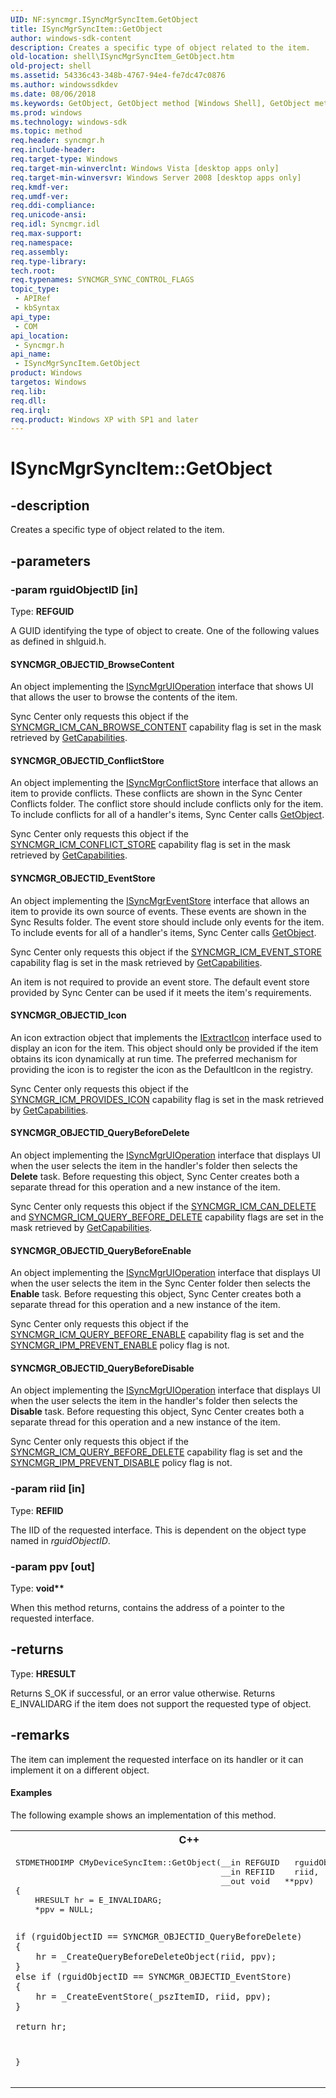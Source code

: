 ```yaml
---
UID: NF:syncmgr.ISyncMgrSyncItem.GetObject
title: ISyncMgrSyncItem::GetObject
author: windows-sdk-content
description: Creates a specific type of object related to the item.
old-location: shell\ISyncMgrSyncItem_GetObject.htm
old-project: shell
ms.assetid: 54336c43-348b-4767-94e4-fe7dc47c0876
ms.author: windowssdkdev
ms.date: 08/06/2018
ms.keywords: GetObject, GetObject method [Windows Shell], GetObject method [Windows Shell],ISyncMgrSyncItem interface, ISyncMgrSyncItem interface [Windows Shell],GetObject method, ISyncMgrSyncItem.GetObject, ISyncMgrSyncItem::GetObject, SYNCMGR_OBJECTID_BrowseContent, SYNCMGR_OBJECTID_ConflictStore, SYNCMGR_OBJECTID_EventStore, SYNCMGR_OBJECTID_Icon, SYNCMGR_OBJECTID_QueryBeforeDelete, SYNCMGR_OBJECTID_QueryBeforeDisable, SYNCMGR_OBJECTID_QueryBeforeEnable, _shell_ISyncMgrSyncItem_GetObject, shell.ISyncMgrSyncItem_GetObject, syncmgr/ISyncMgrSyncItem::GetObject
ms.prod: windows
ms.technology: windows-sdk
ms.topic: method
req.header: syncmgr.h
req.include-header: 
req.target-type: Windows
req.target-min-winverclnt: Windows Vista [desktop apps only]
req.target-min-winversvr: Windows Server 2008 [desktop apps only]
req.kmdf-ver: 
req.umdf-ver: 
req.ddi-compliance: 
req.unicode-ansi: 
req.idl: Syncmgr.idl
req.max-support: 
req.namespace: 
req.assembly: 
req.type-library: 
tech.root: 
req.typenames: SYNCMGR_SYNC_CONTROL_FLAGS
topic_type:
 - APIRef
 - kbSyntax
api_type:
 - COM
api_location:
 - Syncmgr.h
api_name:
 - ISyncMgrSyncItem.GetObject
product: Windows
targetos: Windows
req.lib: 
req.dll: 
req.irql: 
req.product: Windows XP with SP1 and later
---
```


# ISyncMgrSyncItem::GetObject


## -description


Creates a specific type of object related to the item.


## -parameters




### -param rguidObjectID [in]

Type: <b>REFGUID</b>

A GUID identifying the type of object to create. One of the following values as defined in shlguid.h.





#### SYNCMGR_OBJECTID_BrowseContent

An object implementing the <a href="https://msdn.microsoft.com/6fa4b0ac-3c75-4cda-b20d-582a3e18fb28">ISyncMgrUIOperation</a> interface that shows UI that allows the user to browse the contents of the item. 

                        

Sync Center only requests this object if the <a href="https://msdn.microsoft.com/55f72e18-fba6-4a59-b553-06c6c7c3ee52">SYNCMGR_ICM_CAN_BROWSE_CONTENT</a> capability flag is set in the mask retrieved by <a href="https://msdn.microsoft.com/library/windows/hardware/hh451391">GetCapabilities</a>.



#### SYNCMGR_OBJECTID_ConflictStore

An object implementing the <a href="https://msdn.microsoft.com/25f47c73-eb9f-4beb-aa10-4f12b38d6507">ISyncMgrConflictStore</a> interface that allows an item to provide conflicts. These conflicts are shown in the Sync Center Conflicts folder. The conflict store should include conflicts only for the item. To include conflicts for all of a handler's items, Sync Center calls <a href="https://msdn.microsoft.com/91441b28-a2d8-4114-86dd-9a3e826deef4">GetObject</a>. 

                        

Sync Center only requests this object if the <a href="https://msdn.microsoft.com/55f72e18-fba6-4a59-b553-06c6c7c3ee52">SYNCMGR_ICM_CONFLICT_STORE</a> capability flag is set in the mask retrieved by <a href="https://msdn.microsoft.com/library/windows/hardware/hh451391">GetCapabilities</a>.



#### SYNCMGR_OBJECTID_EventStore

An object implementing the <a href="https://msdn.microsoft.com/218875bf-be6b-4ca5-8904-81c81c7fbf70">ISyncMgrEventStore</a> interface that allows an item to provide its own source of events. These events are shown in the Sync Results folder. The event store should include only events for the item. To include events for all of a handler's items, Sync Center calls <a href="https://msdn.microsoft.com/91441b28-a2d8-4114-86dd-9a3e826deef4">GetObject</a>.

Sync Center only requests this object if the <a href="https://msdn.microsoft.com/55f72e18-fba6-4a59-b553-06c6c7c3ee52">SYNCMGR_ICM_EVENT_STORE</a> capability flag is set in the mask retrieved by <a href="https://msdn.microsoft.com/library/windows/hardware/hh451391">GetCapabilities</a>.

An item is not required to provide an event store. The default event store provided by Sync Center can be used if it meets the item's requirements.



#### SYNCMGR_OBJECTID_Icon

An icon extraction object that implements the <a href="https://msdn.microsoft.com/f8e0ab98-c225-4cc1-93f8-b7ab6b2f706f">IExtractIcon</a> interface used to display an icon for the item. This object should only be provided if the item obtains its icon dynamically at run time. The preferred mechanism for providing the icon is to register the icon as the DefaultIcon in the registry.
 
                        

Sync Center only requests this object if the <a href="https://msdn.microsoft.com/55f72e18-fba6-4a59-b553-06c6c7c3ee52">SYNCMGR_ICM_PROVIDES_ICON</a> capability flag is set in the mask retrieved by <a href="https://msdn.microsoft.com/library/windows/hardware/hh451391">GetCapabilities</a>.



#### SYNCMGR_OBJECTID_QueryBeforeDelete

An object implementing the <a href="https://msdn.microsoft.com/6fa4b0ac-3c75-4cda-b20d-582a3e18fb28">ISyncMgrUIOperation</a> interface that displays UI when the user selects the item in the handler's folder then selects the <b>Delete</b> task. Before requesting this object, Sync Center creates both a separate thread for this operation and a new instance of the item.

                        

Sync Center only requests this object if the <a href="https://msdn.microsoft.com/55f72e18-fba6-4a59-b553-06c6c7c3ee52">SYNCMGR_ICM_CAN_DELETE</a> and <a href="https://msdn.microsoft.com/55f72e18-fba6-4a59-b553-06c6c7c3ee52">SYNCMGR_ICM_QUERY_BEFORE_DELETE</a> capability flags are set in the mask retrieved by <a href="https://msdn.microsoft.com/library/windows/hardware/hh451391">GetCapabilities</a>.



#### SYNCMGR_OBJECTID_QueryBeforeEnable

An object implementing the <a href="https://msdn.microsoft.com/6fa4b0ac-3c75-4cda-b20d-582a3e18fb28">ISyncMgrUIOperation</a> interface that displays UI when the user selects the item in the Sync Center folder then selects the <b>Enable</b> task. Before requesting this object, Sync Center creates both a separate thread for this operation and a new instance of the item.

                        

Sync Center only requests this object if the <a href="https://msdn.microsoft.com/55f72e18-fba6-4a59-b553-06c6c7c3ee52">SYNCMGR_ICM_QUERY_BEFORE_ENABLE</a> capability flag is set and the <a href="https://msdn.microsoft.com/d894beca-855c-472f-931a-db5c6f3f891e">SYNCMGR_IPM_PREVENT_ENABLE</a> policy flag is not.



#### SYNCMGR_OBJECTID_QueryBeforeDisable

An object implementing the <a href="https://msdn.microsoft.com/6fa4b0ac-3c75-4cda-b20d-582a3e18fb28">ISyncMgrUIOperation</a> interface that displays UI when the user selects the item in the handler's folder then selects the <b>Disable</b> task. Before requesting this object, Sync Center creates both a separate thread for this operation and a new instance of the item. 

                        

Sync Center only requests this object if the <a href="https://msdn.microsoft.com/55f72e18-fba6-4a59-b553-06c6c7c3ee52">SYNCMGR_ICM_QUERY_BEFORE_DELETE</a> capability flag is set and the <a href="https://msdn.microsoft.com/d894beca-855c-472f-931a-db5c6f3f891e">SYNCMGR_IPM_PREVENT_DISABLE</a> policy flag is not.


### -param riid [in]

Type: <b>REFIID</b>

The IID of the requested interface. This is dependent on the object type named in <i>rguidObjectID</i>.


### -param ppv [out]

Type: <b>void**</b>

When this method returns, contains the address of a pointer to the requested interface.


## -returns



Type: <b>HRESULT</b>

Returns S_OK if successful, or an error value otherwise. Returns E_INVALIDARG if the item does not support the requested type of object.




## -remarks



The item can implement the requested interface on its handler or it can implement it on a different object.


#### Examples



The following example shows an implementation of this method.

<div class="code"><span codelanguage="ManagedCPlusPlus"><table>
<tr>
<th>C++</th>
</tr>
<tr>
<td>
<pre>STDMETHODIMP CMyDeviceSyncItem::GetObject(__in REFGUID   rguidObjectID,
                                          __in REFIID    riid,
                                          __out void   **ppv)
{
    HRESULT hr = E_INVALIDARG;
    *ppv = NULL;

    if (rguidObjectID == SYNCMGR_OBJECTID_QueryBeforeDelete)
    {
        hr = _CreateQueryBeforeDeleteObject(riid, ppv);
    }
    else if (rguidObjectID == SYNCMGR_OBJECTID_EventStore)
    {
        hr = _CreateEventStore(_pszItemID, riid, ppv);
    }

    return hr;
}
</pre>
</td>
</tr>
</table></span></div>


